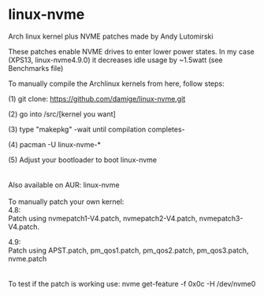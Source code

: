 # linux-nvme

Arch linux kernel plus NVME patches made by Andy Lutomirski 

These patches enable NVME drives to enter lower power states.
In my case (XPS13, linux-nvme4.9.0) it decreases idle usage by ~1.5watt (see Benchmarks file)

To manually compile the Archlinux kernels from here, follow steps:

(1) git clone: https://github.com/damige/linux-nvme.git

(2) go into /src/[kernel you want]

(3) type "makepkg"
-wait until compilation completes-

(4) pacman -U linux-nvme-*

(5) Adjust your bootloader to boot linux-nvme
<br />
<br />
<br />
Also available on AUR: linux-nvme
<br />
<br />
To manually patch your own kernel:
<br />
4.8:
<br />
Patch using nvmepatch1-V4.patch, nvmepatch2-V4.patch, nvmepatch3-V4.patch.

4.9:
<br />
Patch using APST.patch, pm_qos1.patch, pm_qos2.patch, pm_qos3.patch, nvme.patch
<br />
<br />
<br />
To test if the patch is working use:
nvme get-feature -f 0x0c -H /dev/nvme0
